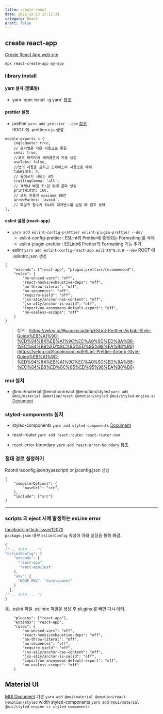 ```yaml
---
title: create-react
date: 2022-12-13 13:12:31
category: React
draft: false
---
```


## create react-app

[Create React App web site](https://create-react-app.dev/) 
```
npx react-create-app my-app
```

### library install

#### yarn 설치  (글로벌)
- yarn 'npm install -g yarn' [참조](https://www.holaxprogramming.com/2017/12/21/node-yarn-tutorials/)

#### prettier 설정
- prettier `yarn add prettier --dev` [참조](https://dev-yakuza.posstree.com/ko/react/prettier/) <br>
  ROOT 에 .prettierrc.js 생성
```
module.exports = {
    ingleQuote: true,
    // 문자열은 작은 따옴표로 통일
    semi: true,
    //코드 마지막에 세미콜른이 자동 생성
    useTabs: false,
    //탭의 사용을 금하고 스페이스바 사용으로 대체
    tabWidth: 4,
    // 들여쓰기 너비는 4칸
    trailingComma: 'all',
    // 객체나 배열 키:값 뒤에 콤마 생성
    printWidth: 160,
    // 코드 한줄이 maximum 80칸
    arrowParens: 'avoid',
    // 화살표 함수가 하나의 매개변수를 받을 때 괄호 생략
};
```
#### eslint 설정 (react-app)
- `yarn add eslint-config-prettier eslint-plugin-prettier --dev`<br>
  - eslint-config-prettier : ESLint와 Prettier에 중복되는 Formatting 룰 삭제<br>
  - eslint-plugin-prettier : ESLint에 Prettier의 Formatting 기능 추가
- eslint `yarn add eslint-config-react-app eslint@^8.0.0 --dev`
  ROOT 에 .eslintrc.json 생성
```
{
    "extends": ["react-app", "plugin:prettier/recommended"],
    "rules": {
        "no-unused-vars": "off",
        "react-hooks/exhaustive-deps": "off",
        "no-throw-literal": "off",
        "no-sequences": "off",
        "require-yield": "off",
        "jsx-a11y/anchor-has-content": "off",
        "jsx-a11y/anchor-is-valid": "off",
        "import/no-anonymous-default-export": "off",
        "no-useless-escape": "off"
    }
}
```
>  참조 : [https://velog.io/@cookncoding/ESLint-Prettier-Airbnb-Style-Guide%EB%A1%9C-%ED%94%84%EB%A1%9C%EC%A0%9D%ED%8A%B8-%EC%84%B8%ED%8C%85%ED%95%98%EA%B8%B0](https://velog.io/@cookncoding/ESLint-Prettier-Airbnb-Style-Guide%EB%A1%9C-%ED%94%84%EB%A1%9C%EC%A0%9D%ED%8A%B8-%EC%84%B8%ED%8C%85%ED%95%98%EA%B8%B0) 

### mui 설치
- @mui/material @emotion/react @emotion/styled `yarn add @mui/material @emotion/react @emotion/styled @mui/styled-engine-sc` [Document](https://mui.com/material-ui/getting-started/installation/)

### styled-components 설치
- styled-components `yarn add styled-components` [Document](https://styled-components.com/)


- react-router `yarn add react-router react-router-dom`
- react-error-boundary `yarn add react-error-boundary` [참조](https://velog.io/@bbaa3218/React-%EC%97%90%EB%9F%AC-%EB%B0%94%EC%9A%B4%EB%8D%94%EB%A6%ACError-Boundary)


### 절대 경로 설정하기
Root에 tsconfig.json(typescript) or jsconfig.json 생성
```
{
    "compilerOptions": {
        "baseUrl": "src",
    },
    "include": ["src"]
}
```



---
### scripts 의 eject 시에 발생하는 esLine error
[facebook-github issue/12070](https://github.com/facebook/create-react-app/issues/12070)<br>
`package.json` 내부 `eslintConfig` 속성에 아래 설정을 통해 해결.
```js
{
/*... snip ... */
"eslintConfig": {
    "extends": [
      "react-app",
      "react-app/jest"
    ],
    "env": {
      "NODE_ENV": "development"
    }
  },
/*... snip ... */
}
```
음.. eslint 파일 .eslintrc 파일을 생성 후 plugins 를 빼면 다시 에러..
```
    "plugins": ["react-app"],
    "extends": "react-app",
    "rules": {
        "no-unused-vars": "off",
        "react-hooks/exhaustive-deps": "off",
        "no-throw-literal": "off",
        "no-sequences": "off",
        "require-yield": "off",
        "jsx-a11y/anchor-has-content": "off",
        "jsx-a11y/anchor-is-valid": "off",
        "import/no-anonymous-default-export": "off",
        "no-useless-escape": "off"
    }
```



## Material UI
[MUI Document](https://mui.com/material-ui/getting-started/installation/)
기본
`yarn add @mui/material @emotion/react @emotion/styled`
width styled-components
`yarn add @mui/material @mui/styled-engine-sc styled-components`
